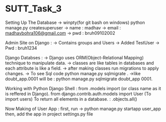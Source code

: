 # SUTT_Task_3


Setting Up The Database
-> winpty(for git bash on windows) python manage.py createsuperuser
-> name : madhav
-> email : madhavbohra106@gmail.com
-> pwd : bruh09102002


Admin Site on Django :
-> Contains groups and Users
-> Added TestUser
-> Pwd : bruh1234

Django Databses :
-> Django uses ORM(Object-Relational Mapping) technique to manipulate data.
-> classes are like tables in databases and each attribute is like a field.
-> after making classes run migrations to apply changes.
-> To see Sql code python manage.py sqlmigrate <app name> <database number>.
->like doubt_app.0001 will be : python manage.py sqlmigrate doubt_app 0001. 
  
  
Working with Python Django Shell :
  from <appname>.models import <table name>(or class name as it is reffered in Django).
  from django.contrib.auth.models import User (To import users)
  To return all elements in a database. : <databse name>.objects.all()
  
  
Now Making of User App :
  first, run -> python manage.py startapp user_app
  then, add the app in project settings.py file
  
